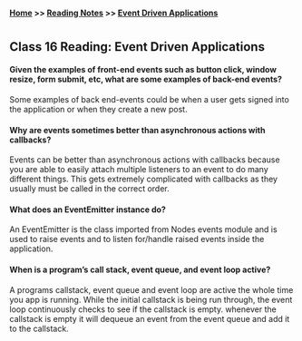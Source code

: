 #### [Home](https://joelmwatson.github.io) >> [Reading Notes](https://joelmwatson.github.io/reading-notes) >> [Event Driven Applications](https://JoelMWatson.github.io/reading-notes/class-16-reading)

#

## Class 16 Reading: Event Driven Applications

#### Given the examples of front-end events such as button click, window resize, form submit, etc, what are some examples of back-end events?

Some examples of back end-events could be when a user gets signed into the application
or when they create a new post.

#### Why are events sometimes better than asynchronous actions with callbacks?

Events can be better than asynchronous actions with callbacks because you are able
to easily attach multiple listeners to an event to do many different things. This
gets extremely complicated with callbacks as they usually must be called in the
correct order.

#### What does an EventEmitter instance do?

An EventEmitter is the class imported from Nodes events module and is used to raise
events and to listen for/handle raised events inside the application.

#### When is a program’s call stack, event queue, and event loop active?

A programs callstack, event queue and event loop are active the whole time you app
is running. While the initial callstack is being run through, the event loop continuously
checks to see if the callstack is empty. whenever the callstack is empty it will
dequeue an event from the event queue and add it to the callstack.
